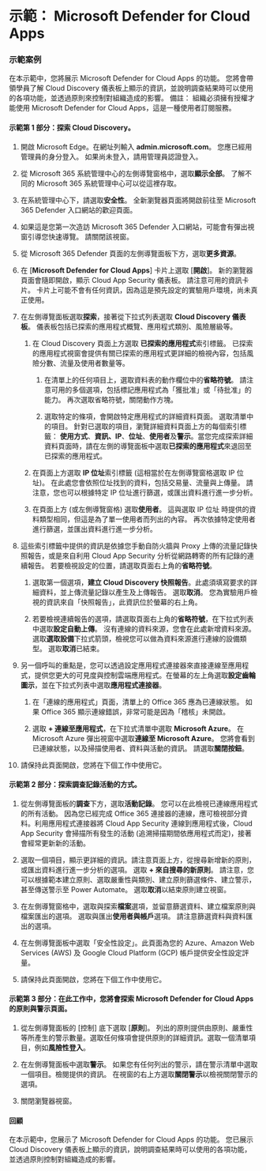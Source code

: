﻿---
Demo:
    title: 'Microsoft Defender for Cloud Apps'
    module: '單元 3，第 4 課：描述 Microsoft 安全性解決方案的功能：描述 Microsoft 365 Defender 威脅防護'
---


# 示範： Microsoft Defender for Cloud Apps

### 示範案例
在本示範中，您將展示 Microsoft Defender for Cloud Apps 的功能。  您將會帶領學員了解 Cloud Discovery 儀表板上顯示的資訊，並說明調查結果時可以使用的各項功能，並透過原則來控制對組織造成的影響。  備註：  組織必須擁有授權才能使用 Microsoft Defender for Cloud Apps，這是一種使用者訂閱服務。  

#### 示範第 1 部分：探索 Cloud Discovery。

1. 開啟 Microsoft Edge。在網址列輸入 **admin.microsoft.com**。  您應已經用管理員的身分登入。  如果尚未登入，請用管理員認證登入。

1. 從 Microsoft 365 系統管理中心的左側導覽窗格中，選取**顯示全部**。  了解不同的 Microsoft 365 系統管理中心可以從這裡存取。

1. 在系統管理中心下，請選取**安全性**。  全新瀏覽器頁面將開啟前往至 Microsoft 365 Defender 入口網站的歡迎頁面。  

1. 如果這是您第一次造訪 Microsoft 365 Defender 入口網站，可能會有彈出視窗引導您快速導覽。  請關閉該視窗。

1. 從 Microsoft 365 Defender 頁面的左側導覽面板下方，選取**更多資源**。

1. 在 [**Microsoft Defender for Cloud Apps**] 卡片上選取 [**開啟**]。  新的瀏覽器頁面會隨即開啟，顯示 Cloud App Security 儀表板。  請注意可用的資訊卡片。  卡片上可能不會有任何資訊，因為這是預先設定的實驗用戶環境，尚未真正使用。  

1. 在左側導覽面板選取**探索**，接著從下拉式列表選取 **Cloud Discovery 儀表板**。  儀表板包括已探索的應用程式概覽、應用程式類別、風險層級等。  

    1. 在 Cloud Discovery 頁面上方選取 **已探索的應用程式**索引標籤。  已探索的應用程式視窗會提供有關已探索的應用程式更詳細的檢視內容，包括風險分數、流量及使用者數量等。

        1. 在清單上的任何項目上，選取資料表的動作欄位中的**省略符號**。  請注意可用的多個選項，包括標記應用程式為「獲批准」或「待批准」的能力。  再次選取省略符號，關閉動作方塊。

        1. 選取特定的條項，會開啟特定應用程式的詳細資料頁面。  選取清單中的項目。  針對已選取的項目，瀏覽詳細資料頁面上方的每個索引標籤：  **使用方式**、**資訊、IP**、**位址**、**使用者**及**警示**。當您完成探索詳細資料頁面時，請在左側的導覽面板中選取**已探索的應用程式**來退回至已探索的應用程式。

    1. 在頁面上方選取 **IP 位址**索引標籤 (這相當於在左側導覽窗格選取 IP 位址)。  在此處您會依照位址找到的資料，包括交易量、流量與上傳量。  請注意，您也可以根據特定 IP 位址進行篩選，或匯出資料進行進一步分析。

    1. 在頁面上方 (或左側導覽窗格) 選取**使用者**。  這與選取 IP 位址 時提供的資料類型相同，但這是為了單一使用者而列出的內容。  再次依據特定使用者進行篩選，並匯出資料進行進一步分析。

1. 這些索引標籤中提供的資訊是依據您手動自防火牆與 Proxy 上傳的流量記錄快照報告，或是來自利用 Cloud App Security 分析從網路轉寄的所有記錄的連續報告。  若要檢視設定的位置，請選取頁面右上角的**省略符號**。

    1. 選取第一個選項，**建立 Cloud Discovery 快照報告**。此處須填寫要求的詳細資料，並上傳流量記錄以產生及上傳報告。  選取**取消**。  您為實驗用戶檢視的資訊來自「快照報告」，此資訊位於螢幕的右上角。

    1. 若要檢視連續報告的選項，請選取頁面右上角的**省略符號**，在下拉式列表中選取**設定自動上傳**。  沒有連線的資料來源，您會在此處新增資料來源。選取**選取設備**下拉式箭頭，檢視您可以做為資料來源進行連線的設備類型。  選取**取消**已結束。

1. 另一個呼叫的重點是，您可以透過設定應用程式連接器來直接連線至應用程式，提供您更大的可見度與控制雲端應用程式。在螢幕的左上角選取**設定齒輪圖示**，並在下拉式列表中選取**應用程式連接器**。  

    1. 在「連線的應用程式」頁面，清單上的 Office 365 應為已連線狀態。  如果 Office 365 顯示連線錯誤，非常可能是因為「稽核」未開啟。

    1. 選取 **+ 連線至應用程式**，在下拉式清單中選取 **Microsoft Azure**。  在 Microsoft Azure 彈出視窗中選取**連線至 Microsoft Azure**。  您將會看到已連線狀態，以及掃描使用者、資料與活動的資訊。  請選取**關閉按鈕**。

1. 請保持此頁面開啟，您將在下個工作中使用它。

#### 示範第 2 部分：探索調查記錄活動的方式。

1. 從左側導覽面板的**調查**下方，選取**活動記錄**。  您可以在此檢視已連線應用程式的所有活動。   因為您已經完成 Office 365 連接器的連線，應可檢視部分資料。利用應用程式連接器將 Cloud App Security 連線到應用程式後，Cloud App Security 會掃描所有發生的活動 (追溯掃描期間依應用程式而定)，接著會經常更新新的活動。  

1. 選取一個項目，顯示更詳細的資訊。請注意頁面上方，從搜尋新增新的原則，或匯出資料進行進一步分析的選項。  選取 **+ 來自搜尋的新原則**。  請注意，您可以根據範本建立原則、選取嚴重性與類別、建立原則篩選條件、建立警示，甚至傳送警示至 Power Automate。  選取**取消**以結束原則建立視窗。

1. 在左側導覽窗格中，選取與探索**檔案**選項，並留意篩選資料、建立檔案原則與檔案匯出的選項。  選取與匯出**使用者與帳戶**選項。  請注意篩選資料與資料匯出的選項。

1. 在左側導覽面板中選取「安全性設定」。此頁面為您的 Azure、Amazon Web Services (AWS) 及 Google Cloud Platform (GCP) 帳戶提供安全性設定評量。

1. 請保持此頁面開啟，您將在下個工作中使用它。


#### 示範第 3 部分：在此工作中，您將會探索 Microsoft Defender for Cloud Apps 的原則與警示頁面。

1. 從左側導覽面板的 [控制] 底下選取 [**原則**]。  列出的原則提供由原則、嚴重性等所產生的警示數量。選取任何條項會提供原則的詳細資訊。選取一個清單項目，例如**風險性登入**。  

1. 在左側導覽面板中選取**警示**。  如果您有任何列出的警示，請在警示清單中選取一個項目。檢閱提供的資訊。  在視窗的右上方選取**關閉警示**以檢視關閉警示的選項。  

1. 關閉瀏覽器視窗。

#### 回顧
在本示範中，您展示了 Microsoft Defender for Cloud Apps 的功能。  您已展示 Cloud Discovery 儀表板上顯示的資訊，說明調查結果時可以使用的各項功能，並透過原則控制對組織造成的影響。